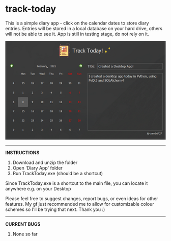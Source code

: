 # track-today
This is a simple diary app - click on the calendar dates to store diary entries. Entries will be stored in a local database on your hard drive, others will not be able to see it. App is still in testing stage, do not rely on it.

![Image of App](https://github.com/sambit727/track-today/blob/main/Preview1.png?raw=true)

-------------------------------------------------------------------------------------------------------------------------------------------------------

**INSTRUCTIONS**
1. Download and unzip the folder
2. Open 'Diary App' folder
3. Run TrackToday.exe (should be a shortcut)

Since TrackToday.exe is a shortcut to the main file, you can locate it anywhere e.g. on your Desktop

Please feel free to suggest changes, report bugs, or even ideas for other features. My gf just recommended me to allow for customizable colour schemes so I'll be trying that next. Thank you :)

-------------------------------------------------------------------------------------------------------------------------------------------------------

**CURRENT BUGS**
1. None so far


